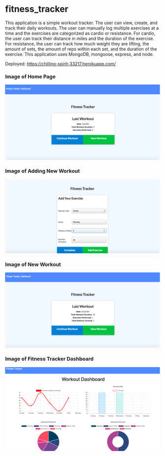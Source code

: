 # fitness_tracker

This application is a simple workout tracker.  The user can view, create, and track their daily workouts.  The user can manually log multiple exercises at a time and the exercises are categorized as cardio or resistance.  For cardio, the user can track their distance in miles and the duration of the exercise.  For resistance, the user can track how much weight they are lifting, the amount of sets, the amount of reps within each set, and the duration of the exercise.  This application uses MongoDB, mongoose, express, and node.

Deployed: https://chilling-spirit-33217.herokuapp.com/

### Image of Home Page
<img src="./public/images/homepage.png">

### Image of Adding New Workout
<img src="./public/images/addingworkout.png">

### Image of New Workout
<img src="./public/images/workoutadded.png">

### Image of Fitness Tracker Dashboard
<img src="./public/images/stats.png">